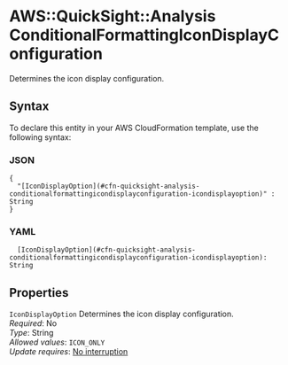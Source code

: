 # AWS::QuickSight::Analysis ConditionalFormattingIconDisplayConfiguration<a name="aws-properties-quicksight-analysis-conditionalformattingicondisplayconfiguration"></a>

Determines the icon display configuration\.

## Syntax<a name="aws-properties-quicksight-analysis-conditionalformattingicondisplayconfiguration-syntax"></a>

To declare this entity in your AWS CloudFormation template, use the following syntax:

### JSON<a name="aws-properties-quicksight-analysis-conditionalformattingicondisplayconfiguration-syntax.json"></a>

```
{
  "[IconDisplayOption](#cfn-quicksight-analysis-conditionalformattingicondisplayconfiguration-icondisplayoption)" : String
}
```

### YAML<a name="aws-properties-quicksight-analysis-conditionalformattingicondisplayconfiguration-syntax.yaml"></a>

```
  [IconDisplayOption](#cfn-quicksight-analysis-conditionalformattingicondisplayconfiguration-icondisplayoption): String
```

## Properties<a name="aws-properties-quicksight-analysis-conditionalformattingicondisplayconfiguration-properties"></a>

`IconDisplayOption` <a name="cfn-quicksight-analysis-conditionalformattingicondisplayconfiguration-icondisplayoption"></a>
Determines the icon display configuration\.  
_Required_: No  
_Type_: String  
_Allowed values_: `ICON_ONLY`  
_Update requires_: [No interruption](https://docs.aws.amazon.com/AWSCloudFormation/latest/UserGuide/using-cfn-updating-stacks-update-behaviors.html#update-no-interrupt)
